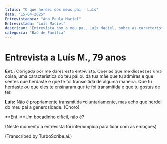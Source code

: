 ```yaml
---
titulo: "O que herdei dos meus pai - Luís"
data: "15-04-2025"
Entrevistadora: "Ana Paula Maciel"
Entrevistada: "Luís Maciel"
descricao: "Entrevista com o meu pai, Luís Maciel, sobre as características dos seus pais de que ele se orgulha e que sente que herdou deles ou foram produto da sua educação."
categoria: "Baú de Família"
---
```


# Entrevista a Luís M., 79 anos

**Ent.:** Obrigada por me dares esta entrevista. Querias que me dissesses uma coisa, uma característica do teu pai ou da tua mãe que tu admiras e que sentes que herdaste e que te foi transmitida de alguma maneira. Que tu herdaste ou que eles te ensinaram que te foi transmitida e que tu gostas de ter.

**Luís:** Não é propriamente transmitida voluntariamente, mas acho que herdei do meu pai a generosidade. (Choro)

**Ent.:**Um bocadinho difícil, não é?

(Neste momento a entrevista foi interrompida para lidar com as emoções)

(Transcribed by TurboScribe.ai.)
